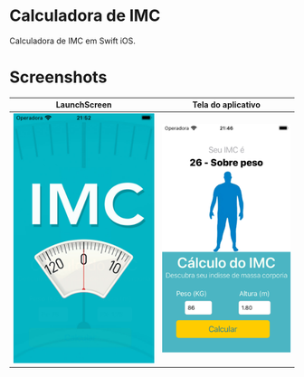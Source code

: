 # Calculadora de IMC
Calculadora de IMC em Swift iOS.

# Screenshots
 
  LaunchScreen | Tela do aplicativo |
 ------------|---------------|
 ![](https://github.com/cristovaolima/calculadora-imc/blob/main/IMC/Assets.xcassets/Screen-1.imageset/Screen-1.png?raw=true) | ![](https://github.com/cristovaolima/calculadora-imc/blob/main/IMC/Assets.xcassets/Screen-2.imageset/Screen-2.png?raw=true) |
